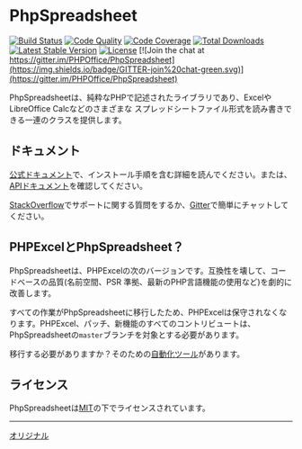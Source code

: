 # PhpSpreadsheet

[![Build Status](https://github.com/PHPOffice/PhpSpreadsheet/workflows/main/badge.svg)](https://github.com/PHPOffice/PhpSpreadsheet/actions)
[![Code Quality](https://scrutinizer-ci.com/g/PHPOffice/PhpSpreadsheet/badges/quality-score.png?b=master)](https://scrutinizer-ci.com/g/PHPOffice/PhpSpreadsheet/?branch=master)
[![Code Coverage](https://scrutinizer-ci.com/g/PHPOffice/PhpSpreadsheet/badges/coverage.png?b=master)](https://scrutinizer-ci.com/g/PHPOffice/PhpSpreadsheet/?branch=master)
[![Total Downloads](https://img.shields.io/packagist/dt/PHPOffice/PhpSpreadsheet)](https://packagist.org/packages/phpoffice/phpspreadsheet)
[![Latest Stable Version](https://img.shields.io/github/v/release/PHPOffice/PhpSpreadsheet)](https://packagist.org/packages/phpoffice/phpspreadsheet)
[![License](https://img.shields.io/github/license/PHPOffice/PhpSpreadsheet)](https://packagist.org/packages/phpoffice/phpspreadsheet)
[![Join the chat at https://gitter.im/PHPOffice/PhpSpreadsheet](https://img.shields.io/badge/GITTER-join%20chat-green.svg)](https://gitter.im/PHPOffice/PhpSpreadsheet)

PhpSpreadsheetは、純粋なPHPで記述されたライブラリであり、ExcelやLibreOffice Calcなどのさまざまな
スプレッドシートファイル形式を読み書きできる一連のクラスを提供します。

## ドキュメント

[公式ドキュメント](https://phpspreadsheet.readthedocs.io)で、インストール手順を含む詳細を読んでください。または、[APIドキュメント](https://phpoffice.github.io/PhpSpreadsheet)を確認してください。

[StackOverflow](https://stackoverflow.com/questions/tagged/phpspreadsheet)でサポートに関する質問をするか、[Gitter](https://gitter.im/PHPOffice/PhpSpreadsheet)で簡単にチャットしてください。

## PHPExcelとPhpSpreadsheet？

PhpSpreadsheetは、PHPExcelの次のバージョンです。互換性を壊して、コードベースの品質(名前空間、PSR 準拠、最新のPHP言語機能の使用など)を劇的に改善します。

すべての作業がPhpSpreadsheetに移行したため、PHPExcelは保守されなくなります。PHPExcel、パッチ、新機能のすべてのコントリビュートは、PhpSpreadsheetの`master`ブランチを対象とする必要があります。

移行する必要がありますか？そのための[自動化ツール](/docs/topics/migration-from-PHPExcel.md)があります。

## ライセンス

PhpSpreadsheetは[MIT](https://github.com/PHPOffice/PhpSpreadsheet/blob/master/LICENSE)の下でライセンスされています。

---
[オリジナル](https://github.com/PHPOffice/PhpSpreadsheet/blob/master/README.md)
